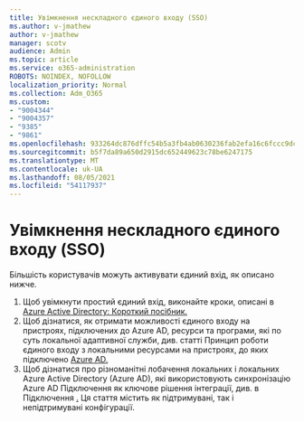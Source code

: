 ```yaml
---
title: Увімкнення нескладного єдиного входу (SSO)
ms.author: v-jmathew
author: v-jmathew
manager: scotv
audience: Admin
ms.topic: article
ms.service: o365-administration
ROBOTS: NOINDEX, NOFOLLOW
localization_priority: Normal
ms.collection: Adm_O365
ms.custom:
- "9004344"
- "9004357"
- "9385"
- "9861"
ms.openlocfilehash: 933264dc876dffc54b5a3fb4ab0630236fab2efa16c6fccc9dc31716cf366129
ms.sourcegitcommit: b5f7da89a650d2915dc652449623c78be6247175
ms.translationtype: MT
ms.contentlocale: uk-UA
ms.lasthandoff: 08/05/2021
ms.locfileid: "54117937"
---
```

# <a name="enable-seamless-single-sign-on-sso"></a>Увімкнення нескладного єдиного входу (SSO)

Більшість користувачів можуть активувати єдиний вхід, як описано нижче.

1. Щоб увімкнути простий єдиний вхід, виконайте кроки, описані в [Azure Active Directory: Короткий посібник.](https://docs.microsoft.com/azure/active-directory/hybrid/how-to-connect-sso-quick-start)
2. Щоб дізнатися, як отримати можливості єдиного входу на пристроях, підключених до Azure AD, ресурси та програми, які по суть локальної адаптивної служби, див. статті Принцип роботи єдиного входу з локальними ресурсами на пристроях, до яких підключено [Azure AD.](https://docs.microsoft.com/azure/active-directory/devices/azuread-join-sso)
3. Щоб дізнатися про різноманітні лобачення локальних і локальних Azure Active Directory (Azure AD), які використовують синхронізацію Azure AD Підключення як ключове рішення інтеграції, див. в Підключення [.](https://docs.microsoft.com/azure/active-directory/hybrid/plan-connect-topologies) Ця стаття містить як підтримувані, так і непідтримувані конфігурації.
